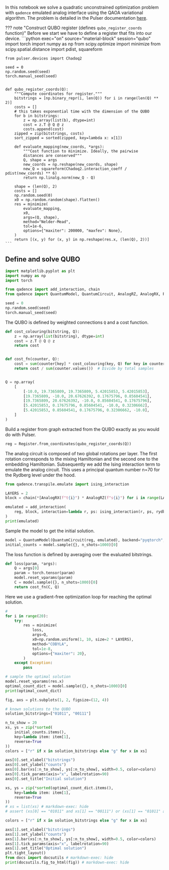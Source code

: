In this notebook we solve a quadratic unconstrained optimization problem with
`qadence` emulated analog interface using the QAOA variational algorithm. The
problem is detailed in the Pulser documentation
[here](https://pulser.readthedocs.io/en/stable/tutorials/qubo.html).


??? note "Construct QUBO register (defines `qubo_register_coords` function)"
    Before we start we have to define a register that fits into our device.
    ```python exec="on" source="material-block" session="qubo"
    import torch
    import numpy as np
    from scipy.optimize import minimize
    from scipy.spatial.distance import pdist, squareform

    from pulser.devices import Chadoq2

    seed = 0
    np.random.seed(seed)
    torch.manual_seed(seed)


    def qubo_register_coords(Q):
        """Compute coordinates for register."""
        bitstrings = [np.binary_repr(i, len(Q)) for i in range(len(Q) ** 2)]
        costs = []
        # this takes exponential time with the dimension of the QUBO
        for b in bitstrings:
            z = np.array(list(b), dtype=int)
            cost = z.T @ Q @ z
            costs.append(cost)
        zipped = zip(bitstrings, costs)
        sort_zipped = sorted(zipped, key=lambda x: x[1])

        def evaluate_mapping(new_coords, *args):
            """Cost function to minimize. Ideally, the pairwise
            distances are conserved"""
            Q, shape = args
            new_coords = np.reshape(new_coords, shape)
            new_Q = squareform(Chadoq2.interaction_coeff / pdist(new_coords) ** 6)
            return np.linalg.norm(new_Q - Q)

        shape = (len(Q), 2)
        costs = []
        np.random.seed(0)
        x0 = np.random.random(shape).flatten()
        res = minimize(
            evaluate_mapping,
            x0,
            args=(Q, shape),
            method="Nelder-Mead",
            tol=1e-6,
            options={"maxiter": 200000, "maxfev": None},
        )
        return [(x, y) for (x, y) in np.reshape(res.x, (len(Q), 2))]
    ```


## Define and solve QUBO

```python exec="on" source="material-block" session="qubo"
import matplotlib.pyplot as plt
import numpy as np
import torch

from qadence import add_interaction, chain
from qadence import QuantumModel, QuantumCircuit, AnalogRZ, AnalogRX, Register

seed = 0
np.random.seed(seed)
torch.manual_seed(seed)
```

The QUBO is defined by weighted connections `Q` and a cost function.

```python exec="on" source="material-block" session="qubo"
def cost_colouring(bitstring, Q):
    z = np.array(list(bitstring), dtype=int)
    cost = z.T @ Q @ z
    return cost


def cost_fn(counter, Q):
    cost = sum(counter[key] * cost_colouring(key, Q) for key in counter)
    return cost / sum(counter.values())  # Divide by total samples


Q = np.array(
    [
        [-10.0, 19.7365809, 19.7365809, 5.42015853, 5.42015853],
        [19.7365809, -10.0, 20.67626392, 0.17675796, 0.85604541],
        [19.7365809, 20.67626392, -10.0, 0.85604541, 0.17675796],
        [5.42015853, 0.17675796, 0.85604541, -10.0, 0.32306662],
        [5.42015853, 0.85604541, 0.17675796, 0.32306662, -10.0],
    ]
)
```

Build a register from graph extracted from the QUBO exactly
as you would do with Pulser.
```python exec="on" source="material-block" session="qubo"
reg = Register.from_coordinates(qubo_register_coords(Q))
```

The analog circuit is composed of two global rotations per layer.  The first
rotation corresponds to the mixing Hamiltonian and the second one to the
embedding Hamiltonian.  Subsequently we add the Ising interaction term to
emulate the analog circuit.  This uses a principal quantum number n=70 for the
Rydberg level under the hood.
```python exec="on" source="material-block" result="json" session="qubo"
from qadence.transpile.emulate import ising_interaction

LAYERS = 2
block = chain(*[AnalogRX(f"t{i}") * AnalogRZ(f"s{i}") for i in range(LAYERS)])

emulated = add_interaction(
    reg, block, interaction=lambda r, ps: ising_interaction(r, ps, rydberg_level=70)
)
print(emulated)
```

Sample the model to get the initial solution.
```python exec="on" source="material-block" session="qubo"
model = QuantumModel(QuantumCircuit(reg, emulated), backend="pyqtorch", diff_mode='gpsr')
initial_counts = model.sample({}, n_shots=1000)[0]
```

The loss function is defined by averaging over the evaluated bitstrings.
```python exec="on" source="material-block" session="qubo"
def loss(param, *args):
    Q = args[0]
    param = torch.tensor(param)
    model.reset_vparams(param)
    C = model.sample({}, n_shots=1000)[0]
    return cost_fn(C, Q)
```
Here we use a gradient-free optimization loop for reaching the optimal solution.
```python exec="on" source="material-block" result="json" session="qubo"
#
for i in range(20):
    try:
        res = minimize(
            loss,
            args=Q,
            x0=np.random.uniform(1, 10, size=2 * LAYERS),
            method="COBYLA",
            tol=1e-8,
            options={"maxiter": 20},
        )
    except Exception:
        pass

# sample the optimal solution
model.reset_vparams(res.x)
optimal_count_dict = model.sample({}, n_shots=1000)[0]
print(optimal_count_dict)
```

```python exec="on" source="material-block" html="1" session="qubo"
fig, axs = plt.subplots(1, 2, figsize=(12, 4))

# known solutions to the QUBO
solution_bitstrings=["01011", "00111"]

n_to_show = 20
xs, ys = zip(*sorted(
    initial_counts.items(),
    key=lambda item: item[1],
    reverse=True
))
colors = ["r" if x in solution_bitstrings else "g" for x in xs]

axs[0].set_xlabel("bitstrings")
axs[0].set_ylabel("counts")
axs[0].bar(xs[:n_to_show], ys[:n_to_show], width=0.5, color=colors)
axs[0].tick_params(axis="x", labelrotation=90)
axs[0].set_title("Initial solution")

xs, ys = zip(*sorted(optimal_count_dict.items(),
    key=lambda item: item[1],
    reverse=True
))
# xs = list(xs) # markdown-exec: hide
# assert (xs[0] == "01011" and xs[1] == "00111") or (xs[1] == "01011" and xs[0] == "00111"), print(f"{xs=}") # markdown-exec: hide

colors = ["r" if x in solution_bitstrings else "g" for x in xs]

axs[1].set_xlabel("bitstrings")
axs[1].set_ylabel("counts")
axs[1].bar(xs[:n_to_show], ys[:n_to_show], width=0.5, color=colors)
axs[1].tick_params(axis="x", labelrotation=90)
axs[1].set_title("Optimal solution")
plt.tight_layout()
from docs import docsutils # markdown-exec: hide
print(docsutils.fig_to_html(fig)) # markdown-exec: hide
```
